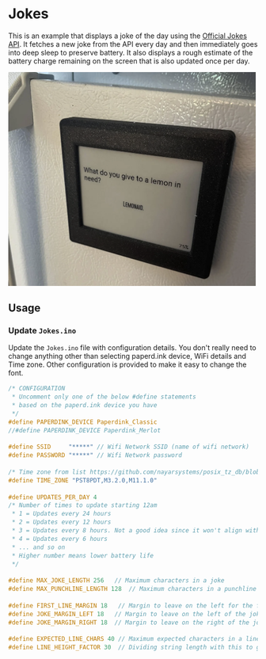 # Jokes

 This is an example that displays a joke of the day using the [Official Jokes API](https://github.com/15Dkatz/official_joke_api). It fetches a new joke from the API every day and then immediately goes into deep sleep to  preserve battery. It also displays a rough estimate of the battery charge remaining on the screen that is also updated once per day.

<img src="Jokes.png" width="500" alt="Jokes image">

## Usage

### Update `Jokes.ino`

Update the `Jokes.ino` file with configuration details. You don't really need to change anything other than selecting paperd.ink device, WiFi details and Time zone. Other configuration is provided to make it easy to change the font.

```c
/* CONFIGURATION
 * Uncomment only one of the below #define statements
 * based on the paperd.ink device you have
 */
#define PAPERDINK_DEVICE Paperdink_Classic
//#define PAPERDINK_DEVICE Paperdink_Merlot

#define SSID     "*****" // Wifi Network SSID (name of wifi network)
#define PASSWORD "*****" // Wifi Network password

/* Time zone from list https://github.com/nayarsystems/posix_tz_db/blob/master/zones.csv */
#define TIME_ZONE "PST8PDT,M3.2.0,M11.1.0"

#define UPDATES_PER_DAY 4
/* Number of times to update starting 12am
 * 1 = Updates every 24 hours
 * 2 = Updates every 12 hours
 * 3 = Updates every 8 hours. Not a good idea since it won't align with day changes.
 * 4 = Updates every 6 hours
 * ... and so on
 * Higher number means lower battery life
 */

#define MAX_JOKE_LENGTH 256   // Maximum characters in a joke
#define MAX_PUNCHLINE_LENGTH 128  // Maximum characters in a punchline

#define FIRST_LINE_MARGIN 18   // Margin to leave on the left for the first line (in pixels)
#define JOKE_MARGIN_LEFT 18   // Margin to leave on the left of the joke 2nd line onwards (in pixels)
#define JOKE_MARGIN_RIGHT 18  // Margin to leave on the right of the joke (in pixels)

#define EXPECTED_LINE_CHARS 40 // Maximum expected characters in a line
#define LINE_HEIGHT_FACTOR 30  // Dividing string length with this to get number of lines
```
